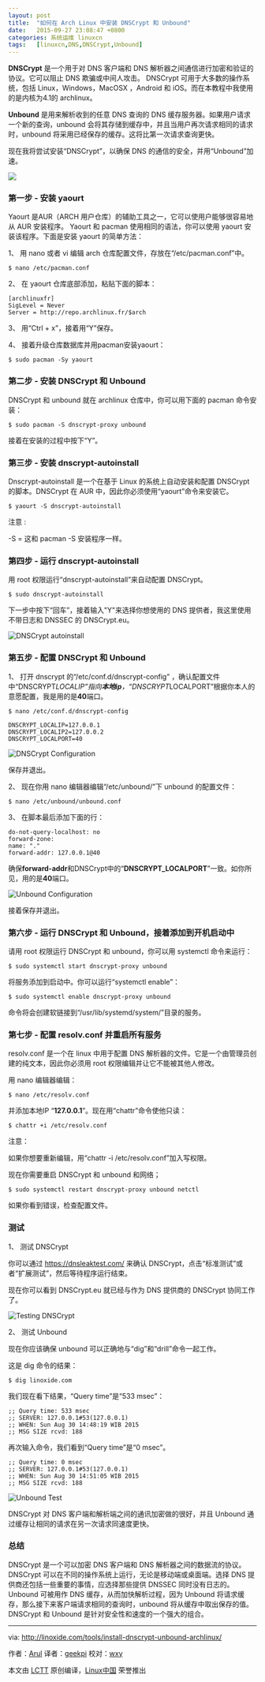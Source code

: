 ```yaml
---
layout: post
title:	"如何在 Arch Linux 中安装 DNSCrypt 和 Unbound"
date:	2015-09-27 23:08:47 +0800 
categories:	系统运维 linuxcn 
tags:	[linuxcn,DNS,DNSCrypt,Unbound]
---
```



**DNSCrypt** 是一个用于对 DNS 客户端和 DNS 解析器之间通信进行加密和验证的协议。它可以阻止 DNS 欺骗或中间人攻击。 DNSCrypt 可用于大多数的操作系统，包括 Linux，Windows，MacOSX ，Android 和 iOS。而在本教程中我使用的是内核为4.1的 archlinux。


**Unbound** 是用来解析收到的任意 DNS 查询的 DNS 缓存服务器。如果用户请求一个新的查询，unbound 会将其存储到缓存中，并且当用户再次请求相同的请求时，unbound 将采用已经保存的缓存。这将比第一次请求查询更快。


现在我将尝试安装“DNSCrypt”，以确保 DNS 的通信的安全，并用“Unbound”加速。


![](/Asserts/Images/album/201509/27/230804y2ynxvn5vynnddnl.jpg)


### 第一步 - 安装 yaourt


Yaourt 是AUR（ARCH 用户仓库）的辅助工具之一，它可以使用户能够很容易地从 AUR 安装程序。 Yaourt 和 pacman 使用相同的语法，你可以使用 yaourt 安装该程序。下面是安装 yaourt 的简单方法：


1、 用 nano 或者 vi 编辑 arch 仓库配置文件，存放在“/etc/pacman.conf”中。



```
$ nano /etc/pacman.conf

```

2、 在 yaourt 仓库底部添加，粘贴下面的脚本：



```
[archlinuxfr]
SigLevel = Never
Server = http://repo.archlinux.fr/$arch

```

3、 用“Ctrl + x”，接着用“Y”保存。


4、 接着升级仓库数据库并用pacman安装yaourt：



```
$ sudo pacman -Sy yaourt

```

### 第二步 - 安装 DNSCrypt 和 Unbound


DNSCrypt 和 unbound 就在 archlinux 仓库中，你可以用下面的 pacman 命令安装：



```
$ sudo pacman -S dnscrypt-proxy unbound

```

接着在安装的过程中按下“Y”。


### 第三步 - 安装 dnscrypt-autoinstall


Dnscrypt-autoinstall 是一个在基于 Linux 的系统上自动安装和配置 DNSCrypt 的脚本。DNSCrypt 在 AUR 中，因此你必须使用“yaourt”命令来安装它。



```
$ yaourt -S dnscrypt-autoinstall

```

注意 :


-S = 这和 pacman -S 安装程序一样。


### 第四步 - 运行 dnscrypt-autoinstall


用 root 权限运行“dnscrypt-autoinstall”来自动配置 DNSCrypt。



```
$ sudo dnscrypt-autoinstall

```

下一步中按下“回车”，接着输入"Y"来选择你想使用的 DNS 提供者，我这里使用不带日志和 DNSSEC 的 DNSCrypt.eu。


![DNSCrypt autoinstall](/Asserts/Images/album/201509/27/230849zgkgfhn8vibuhnje.png)


### 第五步 - 配置 DNSCrypt 和 Unbound


1、 打开 dnscrypt 的“/etc/conf.d/dnscrypt-config” ，确认配置文件中“DNSCRYPT*LOCALIP”指向**本地ip**，“DNSCRYPT*LOCALPORT”根据你本人的意愿配置，我是用的是**40**端口。



```
$ nano /etc/conf.d/dnscrypt-config

DNSCRYPT_LOCALIP=127.0.0.1
DNSCRYPT_LOCALIP2=127.0.0.2
DNSCRYPT_LOCALPORT=40

```

![DNSCrypt Configuration](/Asserts/Images/album/201509/27/230850tnbwlnlbnwotcl6r.png)


保存并退出。


2、 现在你用 nano 编辑器编辑“/etc/unbound/”下 unbound 的配置文件：



```
$ nano /etc/unbound/unbound.conf

```

3、 在脚本最后添加下面的行：



```
do-not-query-localhost: no
forward-zone:
name: "."
forward-addr: 127.0.0.1@40

```

确保**forward-addr**和DNSCrypt中的“**DNSCRYPT\_LOCALPORT**”一致。如你所见，用的是**40**端口。


![Unbound Configuration](/Asserts/Images/album/201509/27/230850pfr8whzlk8rwaw4f.png)


接着保存并退出。


### 第六步 - 运行 DNSCrypt 和 Unbound，接着添加到开机启动中


请用 root 权限运行 DNSCrypt 和 unbound，你可以用 systemctl 命令来运行：



```
$ sudo systemctl start dnscrypt-proxy unbound

```

将服务添加到启动中。你可以运行“systemctl enable”：



```
$ sudo systemctl enable dnscrypt-proxy unbound

```

命令将会创建软链接到“/usr/lib/systemd/system/”目录的服务。


### 第七步 - 配置 resolv.conf 并重启所有服务


resolv.conf 是一个在 linux 中用于配置 DNS 解析器的文件。它是一个由管理员创建的纯文本，因此你必须用 root 权限编辑并让它不能被其他人修改。


用 nano 编辑器编辑：



```
$ nano /etc/resolv.conf

```

并添加本地IP “**127.0.0.1**”。现在用“chattr”命令使他只读：



```
$ chattr +i /etc/resolv.conf

```

注意：


如果你想要重新编辑，用“chattr -i /etc/resolv.conf”加入写权限。


现在你需要重启 DNSCrypt 和 unbound 和网络；



```
$ sudo systemctl restart dnscrypt-proxy unbound netctl

```

如果你看到错误，检查配置文件。


### 测试


1、 测试 DNSCrypt


你可以通过 <https://dnsleaktest.com/> 来确认 DNSCrypt，点击“标准测试”或者“扩展测试”，然后等待程序运行结束。


现在你可以看到 DNSCrypt.eu 就已经与作为 DNS 提供商的 DNSCrypt 协同工作了。


![Testing DNSCrypt](/Asserts/Images/album/201509/27/230851cj2mvjepvj6ll1bv.png)


2、 测试 Unbound


现在你应该确保 unbound 可以正确地与“dig”和“drill”命令一起工作。


这是 dig 命令的结果：



```
$ dig linoxide.com

```

我们现在看下结果，“Query time”是“533 msec”：



```
;; Query time: 533 msec
;; SERVER: 127.0.0.1#53(127.0.0.1)
;; WHEN: Sun Aug 30 14:48:19 WIB 2015
;; MSG SIZE rcvd: 188

```

再次输入命令，我们看到“Query time”是“0 msec”。



```
;; Query time: 0 msec
;; SERVER: 127.0.0.1#53(127.0.0.1)
;; WHEN: Sun Aug 30 14:51:05 WIB 2015
;; MSG SIZE rcvd: 188

```

![Unbound Test](/Asserts/Images/album/201509/27/230851rq5oe21rorc1qbbc.png)


DNSCrypt 对 DNS 客户端和解析端之间的通讯加密做的很好，并且 Unbound 通过缓存让相同的请求在另一次请求同速度更快。


### 总结


DNSCrypt 是一个可以加密 DNS 客户端和 DNS 解析器之间的数据流的协议。 DNSCrypt 可以在不同的操作系统上运行，无论是移动端或桌面端。选择 DNS 提供商还包括一些重要的事情，应选择那些提供 DNSSEC 同时没有日志的。Unbound 可被用作 DNS 缓存，从而加快解析过程，因为 Unbound 将请求缓存，那么接下来客户端请求相同的查询时，unbound 将从缓存中取出保存的值。 DNSCrypt 和 Unbound 是针对安全性和速度的一个强大的组合。




---


via: <http://linoxide.com/tools/install-dnscrypt-unbound-archlinux/>


作者：[Arul](http://linoxide.com/author/arulm/) 译者：[geekpi](https://github.com/geekpi) 校对：[wxy](https://github.com/wxy)


本文由 [LCTT](https://github.com/LCTT/TranslateProject) 原创编译，[Linux中国](https://linux.cn/) 荣誉推出
